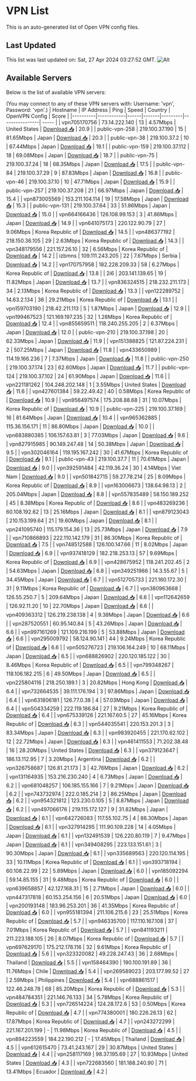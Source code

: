 # VPN List

This is an auto-generated list of Open VPN config files.

## Last Updated

This list was last updated on: Sat, 27 Apr 2024 03:27:52 GMT.
![Alt](https://repobeats.axiom.co/api/embed/186b98318ef1479477931607c1ad7d823f12451f.svg "Repobeats analytics image")

## Available Servers

Below is the list of available VPN servers:

(You may connect to any of these VPN servers with: Username: 'vpn', Password: 'vpn'.)
| Hostname | IP Address | Ping | Speed | Country | OpenVPN Config | Score |
|----------|------------|------|-------|---------|----------------| ----- |
| vpn705170756 | 73.14.222.140 | 13 | 4.57Mbps | United States | [Download 📥](./configs/server_0_US.ovpn) | 20.9 |
| public-vpn-258 | 219.100.37.190 | 15 | 81.65Mbps | Japan | [Download 📥](./configs/server_1_JP.ovpn) | 20.3 |
| public-vpn-38 | 219.100.37.2 | 10 | 67.44Mbps | Japan | [Download 📥](./configs/server_2_JP.ovpn) | 19.1 |
| public-vpn-159 | 219.100.37.112 | 18 | 69.08Mbps | Japan | [Download 📥](./configs/server_3_JP.ovpn) | 18.7 |
| public-vpn-75 | 219.100.37.24 | 18 | 68.35Mbps | Japan | [Download 📥](./configs/server_4_JP.ovpn) | 17.5 |
| public-vpn-84 | 219.100.37.29 | 9 | 87.83Mbps | Japan | [Download 📥](./configs/server_5_JP.ovpn) | 16.8 |
| public-vpn-46 | 219.100.37.10 | 10 | 47.71Mbps | Japan | [Download 📥](./configs/server_6_JP.ovpn) | 15.9 |
| public-vpn-257 | 219.100.37.208 | 21 | 66.97Mbps | Japan | [Download 📥](./configs/server_7_JP.ovpn) | 15.4 |
| vpn873005569 | 153.211.104.114 | 19 | 17.58Mbps | Japan | [Download 📥](./configs/server_8_JP.ovpn) | 15.3 |
| public-vpn-131 | 219.100.37.64 | 33 | 51.86Mbps | Japan | [Download 📥](./configs/server_9_JP.ovpn) | 15.0 |
| vpn664166436 | 126.108.99.153 | 3 | 41.86Mbps | Japan | [Download 📥](./configs/server_10_JP.ovpn) | 14.9 |
| vpn641075173 | 220.122.90.79 | 27 | 9.06Mbps | Korea Republic of | [Download 📥](./configs/server_11_KR.ovpn) | 14.5 |
| vpn486377192 | 218.150.36.105 | 29 | 2.63Mbps | Korea Republic of | [Download 📥](./configs/server_12_KR.ovpn) | 14.3 |
| vpn348179556 | 221.157.26.10 | 32 | 6.56Mbps | Korea Republic of | [Download 📥](./configs/server_13_KR.ovpn) | 14.2 |
| izbmns | 109.111.243.205 | 22 | 7.67Mbps | Serbia | [Download 📥](./configs/server_14_RS.ovpn) | 14.2 |
| vpn170757958 | 182.228.209.33 | 58 | 6.27Mbps | Korea Republic of | [Download 📥](./configs/server_15_KR.ovpn) | 13.8 |
| 2i6 | 203.141.139.65 | 19 | 11.82Mbps | Japan | [Download 📥](./configs/server_16_JP.ovpn) | 13.7 |
| vpn836324515 | 218.232.211.173 | 34 | 2.13Mbps | Korea Republic of | [Download 📥](./configs/server_17_KR.ovpn) | 13.3 |
| vpn122289752 | 14.63.2.134 | 36 | 29.21Mbps | Korea Republic of | [Download 📥](./configs/server_18_KR.ovpn) | 13.1 |
| vpn159703190 | 218.42.211.113 | 5 | 1.87Mbps | Japan | [Download 📥](./configs/server_19_JP.ovpn) | 12.9 |
| vpn199467523 | 121.169.197.235 | 32 | 1.28Mbps | Korea Republic of | [Download 📥](./configs/server_20_KR.ovpn) | 12.4 |
| vpn855659511 | 118.240.255.205 | 2 | 6.37Mbps | Japan | [Download 📥](./configs/server_21_JP.ovpn) | 12.0 |
| public-vpn-210 | 219.100.37.198 | 20 | 62.33Mbps | Japan | [Download 📥](./configs/server_22_JP.ovpn) | 11.9 |
| vpn151388825 | 121.87.224.231 | 2 | 507.25Mbps | Japan | [Download 📥](./configs/server_23_JP.ovpn) | 11.8 |
| vpn433650989 | 114.19.166.236 | 7 | 7.37Mbps | Japan | [Download 📥](./configs/server_24_JP.ovpn) | 11.8 |
| public-vpn-250 | 219.100.37.174 | 23 | 62.60Mbps | Japan | [Download 📥](./configs/server_25_JP.ovpn) | 11.7 |
| public-vpn-124 | 219.100.37.102 | 24 | 61.90Mbps | Japan | [Download 📥](./configs/server_26_JP.ovpn) | 11.6 |
| vpn221181262 | 104.248.202.148 | 1 | 3.55Mbps | United States | [Download 📥](./configs/server_27_US.ovpn) | 11.6 |
| vpn427601384 | 59.22.49.42 | 40 | 0.58Mbps | Korea Republic of | [Download 📥](./configs/server_28_KR.ovpn) | 10.9 |
| vpn956497574 | 175.208.88.68 | 31 | 10.07Mbps | Korea Republic of | [Download 📥](./configs/server_29_KR.ovpn) | 10.9 |
| public-vpn-225 | 219.100.37.169 | 16 | 81.64Mbps | Japan | [Download 📥](./configs/server_30_JP.ovpn) | 10.4 |
| vpn965362885 | 115.36.156.171 | 11 | 86.80Mbps | Japan | [Download 📥](./configs/server_31_JP.ovpn) | 10.0 |
| vpn683880385 | 106.157.63.81 | 3 | 77.03Mbps | Japan | [Download 📥](./configs/server_32_JP.ovpn) | 9.6 |
| vpn827915985 | 90.149.247.48 | 14 | 50.38Mbps | Japan | [Download 📥](./configs/server_33_JP.ovpn) | 9.5 |
| vpn302046164 | 119.195.167.242 | 30 | 41.67Mbps | Korea Republic of | [Download 📥](./configs/server_34_KR.ovpn) | 9.1 |
| public-vpn-43 | 219.100.37.7 | 11 | 70.61Mbps | Japan | [Download 📥](./configs/server_35_JP.ovpn) | 9.0 |
| vpn392591484 | 42.119.36.24 | 30 | 4.14Mbps | Viet Nam | [Download 📥](./configs/server_36_VN.ovpn) | 9.0 |
| vpn501842715 | 59.27.78.214 | 25 | 8.09Mbps | Korea Republic of | [Download 📥](./configs/server_37_KR.ovpn) | 8.9 |
| vpn163006673 | 138.64.98.13 | 2 | 205.04Mbps | Japan | [Download 📥](./configs/server_38_JP.ovpn) | 8.8 |
| vpn557835489 | 58.150.189.252 | 45 | 8.38Mbps | Korea Republic of | [Download 📥](./configs/server_39_KR.ovpn) | 8.6 |
| vpn483269236 | 60.108.192.62 | 13 | 25.16Mbps | Japan | [Download 📥](./configs/server_40_JP.ovpn) | 8.1 |
| vpn879123043 | 210.153.199.64 | 21 | 19.60Mbps | Japan | [Download 📥](./configs/server_41_JP.ovpn) | 8.1 |
| vpn241095740 | 115.179.154.36 | 13 | 25.73Mbps | Japan | [Download 📥](./configs/server_42_JP.ovpn) | 7.9 |
| vpn710866893 | 222.110.142.179 | 31 | 86.30Mbps | Korea Republic of | [Download 📥](./configs/server_43_KR.ovpn) | 7.5 |
| vpn748512588 | 126.100.147.66 | 11 | 8.02Mbps | Japan | [Download 📥](./configs/server_44_JP.ovpn) | 6.9 |
| vpn937418129 | 182.218.253.13 | 57 | 9.69Mbps | Korea Republic of | [Download 📥](./configs/server_45_KR.ovpn) | 6.9 |
| vpn428675952 | 118.241.202.45 | 2 | 54.63Mbps | Japan | [Download 📥](./configs/server_46_JP.ovpn) | 6.8 |
| vpn349251986 | 14.3.55.67 | 5 | 34.45Mbps | Japan | [Download 📥](./configs/server_47_JP.ovpn) | 6.7 |
| vpn512705733 | 221.160.172.30 | 31 | 9.11Mbps | Korea Republic of | [Download 📥](./configs/server_48_KR.ovpn) | 6.7 |
| vpn380963668 | 126.55.250.7 | 5 | 209.64Mbps | Japan | [Download 📥](./configs/server_49_JP.ovpn) | 6.6 |
| vpn112642659 | 126.92.11.20 | 10 | 22.70Mbps | Japan | [Download 📥](./configs/server_50_JP.ovpn) | 6.6 |
| vpn409363312 | 126.219.238.138 | 4 | 9.38Mbps | Japan | [Download 📥](./configs/server_51_JP.ovpn) | 6.6 |
| vpn287520551 | 60.95.140.84 | 5 | 43.26Mbps | Japan | [Download 📥](./configs/server_52_JP.ovpn) | 6.6 |
| vpn997161269 | 121.109.216.199 | 5 | 53.88Mbps | Japan | [Download 📥](./configs/server_53_JP.ovpn) | 6.6 |
| vpn295009792 | 58.124.90.141 | 44 | 9.24Mbps | Korea Republic of | [Download 📥](./configs/server_54_KR.ovpn) | 6.6 |
| vpn505276723 | 219.106.164.249 | 10 | 68.11Mbps | Japan | [Download 📥](./configs/server_55_JP.ovpn) | 6.5 |
| vpn688826902 | 220.120.185.122 | 30 | 8.46Mbps | Korea Republic of | [Download 📥](./configs/server_56_KR.ovpn) | 6.5 |
| vpn799348267 | 118.106.182.215 | 6 | 49.50Mbps | Japan | [Download 📥](./configs/server_57_JP.ovpn) | 6.5 |
| vpn225804116 | 218.250.189.1 | 3 | 20.82Mbps | Hong Kong | [Download 📥](./configs/server_58_HK.ovpn) | 6.4 |
| vpn732664535 | 39.111.176.194 | 3 | 97.86Mbps | Japan | [Download 📥](./configs/server_59_JP.ovpn) | 6.4 |
| vpn631806181 | 126.77.0.38 | 4 | 57.03Mbps | Japan | [Download 📥](./configs/server_60_JP.ovpn) | 6.4 |
| vpn504334259 | 222.119.186.84 | 27 | 9.21Mbps | Korea Republic of | [Download 📥](./configs/server_61_KR.ovpn) | 6.4 |
| vpn675339126 | 221.167.60.5 | 27 | 45.16Mbps | Korea Republic of | [Download 📥](./configs/server_62_KR.ovpn) | 6.3 |
| vpn544035541 | 220.153.201.3 | 3 | 83.34Mbps | Japan | [Download 📥](./configs/server_63_JP.ovpn) | 6.3 |
| vpn983920455 | 221.170.62.102 | 12 | 22.72Mbps | Japan | [Download 📥](./configs/server_64_JP.ovpn) | 6.3 |
| vpn461411553 | 71.202.38.48 | 16 | 28.20Mbps | United States | [Download 📥](./configs/server_65_US.ovpn) | 6.3 |
| vpn379123647 | 186.13.112.95 | 7 | 3.20Mbps | Argentina | [Download 📥](./configs/server_66_AR.ovpn) | 6.2 |
| vpn326758687 | 126.81.21.173 | 3 | 42.76Mbps | Japan | [Download 📥](./configs/server_67_JP.ovpn) | 6.2 |
| vpn131164935 | 153.216.230.240 | 4 | 6.73Mbps | Japan | [Download 📥](./configs/server_68_JP.ovpn) | 6.2 |
| vpn681048257 | 106.185.155.166 | 7 | 9.21Mbps | Japan | [Download 📥](./configs/server_69_JP.ovpn) | 6.2 |
| vpn743732974 | 222.0.185.214 | 2 | 86.25Mbps | Japan | [Download 📥](./configs/server_70_JP.ovpn) | 6.2 |
| vpn954321812 | 123.230.0.105 | 5 | 8.87Mbps | Japan | [Download 📥](./configs/server_71_JP.ovpn) | 6.2 |
| vpn497066176 | 219.115.172.127 | 9 | 31.82Mbps | Japan | [Download 📥](./configs/server_72_JP.ovpn) | 6.1 |
| vpn642726083 | 117.55.102.75 | 4 | 86.30Mbps | Japan | [Download 📥](./configs/server_73_JP.ovpn) | 6.1 |
| vpn327914295 | 111.90.109.228 | 14 | 4.05Mbps | Japan | [Download 📥](./configs/server_74_JP.ovpn) | 6.1 |
| vpn132491539 | 126.220.80.119 | 7 | 9.47Mbps | Japan | [Download 📥](./configs/server_75_JP.ovpn) | 6.1 |
| vpn349408295 | 223.133.151.61 | 3 | 90.30Mbps | Japan | [Download 📥](./configs/server_76_JP.ovpn) | 6.1 |
| vpn335689563 | 220.120.114.195 | 33 | 10.11Mbps | Korea Republic of | [Download 📥](./configs/server_77_KR.ovpn) | 6.1 |
| vpn393718194 | 60.108.22.99 | 22 | 5.89Mbps | Japan | [Download 📥](./configs/server_78_JP.ovpn) | 6.0 |
| vpn185092294 | 59.14.85.155 | 31 | 9.48Mbps | Korea Republic of | [Download 📥](./configs/server_79_KR.ovpn) | 6.0 |
| vpn639658857 | 42.127.168.31 | 15 | 2.71Mbps | Japan | [Download 📥](./configs/server_80_JP.ovpn) | 6.0 |
| vpn447317818 | 60.153.254.156 | 6 | 20.51Mbps | Japan | [Download 📥](./configs/server_81_JP.ovpn) | 6.0 |
| vpn200193148 | 183.96.253.201 | 36 | 41.35Mbps | Korea Republic of | [Download 📥](./configs/server_82_KR.ovpn) | 6.0 |
| vpn955181394 | 211.106.215.6 | 23 | 25.51Mbps | Korea Republic of | [Download 📥](./configs/server_83_KR.ovpn) | 5.7 |
| vpn946335700 | 117.110.167.108 | 37 | 7.01Mbps | Korea Republic of | [Download 📥](./configs/server_84_KR.ovpn) | 5.7 |
| vpn841193211 | 211.223.188.105 | 26 | 8.07Mbps | Korea Republic of | [Download 📥](./configs/server_85_KR.ovpn) | 5.7 |
| vpn697629170 | 175.212.178.116 | 32 | 9.61Mbps | Korea Republic of | [Download 📥](./configs/server_86_KR.ovpn) | 5.6 |
| vpn323320082 | 49.228.247.43 | 36 | 2.68Mbps | Thailand | [Download 📥](./configs/server_87_TH.ovpn) | 5.5 |
| vpn158464390 | 190.100.191.89 | 36 | 11.76Mbps | Chile | [Download 📥](./configs/server_88_CL.ovpn) | 5.4 |
| vpn269589023 | 203.177.99.52 | 27 | 2.59Mbps | Philippines | [Download 📥](./configs/server_89_PH.ovpn) | 5.4 |
| vpn688861517 | 122.46.248.78 | 68 | 85.20Mbps | Korea Republic of | [Download 📥](./configs/server_90_KR.ovpn) | 5.3 |
| vpn484784351 | 221.146.76.133 | 34 | 5.78Mbps | Korea Republic of | [Download 📥](./configs/server_91_KR.ovpn) | 5.3 |
| vpn726514224 | 124.28.172.6 | 53 | 0.50Mbps | Korea Republic of | [Download 📥](./configs/server_92_KR.ovpn) | 4.7 |
| vpn774380001 | 180.226.26.13 | 62 | 17.87Mbps | Korea Republic of | [Download 📥](./configs/server_93_KR.ovpn) | 4.7 |
| vpn243272299 | 221.167.201.199 | - | 11.98Mbps | Korea Republic of | [Download 📥](./configs/server_94_KR.ovpn) | 4.5 |
| vpn894223559 | 184.22.190.212 | - | 17.45Mbps | Thailand | [Download 📥](./configs/server_95_TH.ovpn) | 4.5 |
| vpn612615470 | 73.41.243.167 | 29 | 30.87Mbps | United States | [Download 📥](./configs/server_96_US.ovpn) | 4.4 |
| vpn258117169 | 98.37.195.69 | 27 | 10.93Mbps | United States | [Download 📥](./configs/server_97_US.ovpn) | 4.3 |
| vpn722683560 | 181.188.240.90 | 71 | 13.41Mbps | Ecuador | [Download 📥](./configs/server_98_EC.ovpn) | 4.2 |

